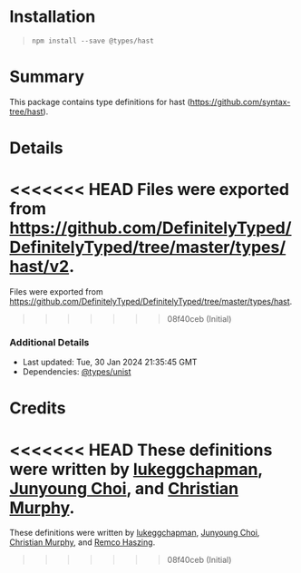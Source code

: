 # Installation
> `npm install --save @types/hast`

# Summary
This package contains type definitions for hast (https://github.com/syntax-tree/hast).

# Details
<<<<<<< HEAD
Files were exported from https://github.com/DefinitelyTyped/DefinitelyTyped/tree/master/types/hast/v2.
=======
Files were exported from https://github.com/DefinitelyTyped/DefinitelyTyped/tree/master/types/hast.
>>>>>>> 08f40ceb (Initial)

### Additional Details
 * Last updated: Tue, 30 Jan 2024 21:35:45 GMT
 * Dependencies: [@types/unist](https://npmjs.com/package/@types/unist)

# Credits
<<<<<<< HEAD
These definitions were written by [lukeggchapman](https://github.com/lukeggchapman), [Junyoung Choi](https://github.com/rokt33r), and [Christian Murphy](https://github.com/ChristianMurphy).
=======
These definitions were written by [lukeggchapman](https://github.com/lukeggchapman), [Junyoung Choi](https://github.com/rokt33r), [Christian Murphy](https://github.com/ChristianMurphy), and [Remco Haszing](https://github.com/remcohaszing).
>>>>>>> 08f40ceb (Initial)
